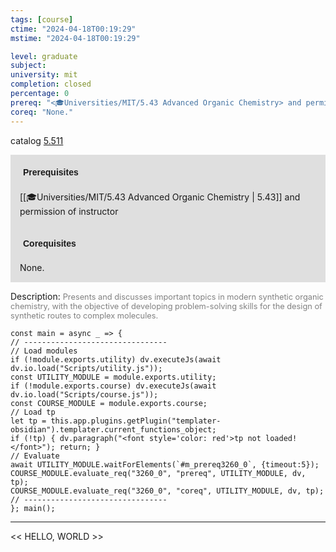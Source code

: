 ```yaml
---
tags: [course]
ctime: "2024-04-18T00:19:29"
mstime: "2024-04-18T00:19:29"

level: graduate
subject: 
university: mit
completion: closed
percentage: 0
prereq: "<🎓Universities/MIT/5.43 Advanced Organic Chemistry> and permission of instructor"
coreq: "None."
---
```


catalog [5.511](http://student.mit.edu/catalog/m5b.html#5.511)

<span style="display: block; padding: 15px; background-color: rgb(100, 100, 100, 0.2);"><font id="m_prereq3260_0" style="display: block; font-family: Arial, sans-serif; font-weight: bold; padding: 5px">Prerequisites</font><br><span id="prereq3260_0">[[🎓Universities/MIT/5.43 Advanced Organic Chemistry | 5.43]] and permission of instructor</span></span>
<span style="display: block; padding: 15px; background-color: rgb(100, 100, 100, 0.2);"><font id="m_coreq3260_0" style="display: block; font-family: Arial, sans-serif; font-weight: bold; padding: 5px">Corequisites</font><br><span id="coreq3260_0">None.</span></span>

<font style="">Description:</font>
<font style="color: grey; font-size: 0.8rem;">Presents and discusses important topics in modern synthetic organic chemistry, with the objective of developing problem-solving skills for the design of synthetic routes to complex molecules.</font>

```dataviewjs
const main = async _ => {
// --------------------------------
// Load modules
if (!module.exports.utility) dv.executeJs(await dv.io.load("Scripts/utility.js"));
const UTILITY_MODULE = module.exports.utility;
if (!module.exports.course) dv.executeJs(await dv.io.load("Scripts/course.js"));
const COURSE_MODULE = module.exports.course;
// Load tp
let tp = this.app.plugins.getPlugin("templater-obsidian").templater.current_functions_object;
if (!tp) { dv.paragraph("<font style='color: red'>tp not loaded!</font>"); return; }
// Evaluate
await UTILITY_MODULE.waitForElements(`#m_prereq3260_0`, {timeout:5});
COURSE_MODULE.evaluate_req("3260_0", "prereq", UTILITY_MODULE, dv, tp);
COURSE_MODULE.evaluate_req("3260_0", "coreq", UTILITY_MODULE, dv, tp);
// --------------------------------
}; main();
```

---

<< HELLO, WORLD >>
